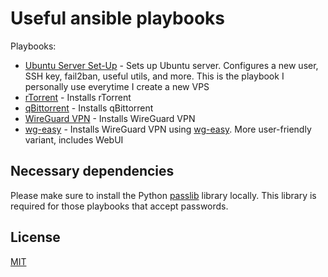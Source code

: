 # Useful ansible playbooks

Playbooks:

- [Ubuntu Server Set-Up](server-setup) - Sets up Ubuntu server. Configures a new user, SSH key, fail2ban, useful utils, and more. This is the playbook I personally use everytime I create a new VPS
- [rTorrent](rtorrent) - Installs rTorrent
- [qBittorrent](qbittorrent) - Installs qBittorrent
- [WireGuard VPN](vpn) - Installs WireGuard VPN
- [wg-easy](wg-easy) - Installs WireGuard VPN using [wg-easy](https://github.com/wg-easy/wg-easy). More user-friendly variant, includes WebUI

## Necessary dependencies

Please make sure to install the Python [passlib](https://pypi.org/project/passlib/) library locally.
This library is required for those playbooks that accept passwords.

## License

[MIT](https://choosealicense.com/licenses/mit/)
